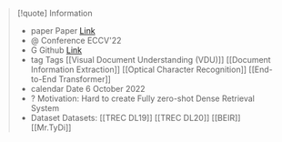 > [!quote] Information 
> * paper Paper [Link](https://arxiv.org/pdf/2111.15664)
> * @ Conference ECCV'22
> * G Github [Link](https://github.com/clovaai/donut)
> *  tag Tags 
> 	[[Visual Document Understanding (VDU)]]
> 	[[Document Information Extraction]]
> 	[[Optical Character Recognition]]
> 	[[End-to-End Transformer]]
> * calendar Date 6 October 2022
> * ? Motivation: 
> 	Hard to create Fully zero-shot Dense Retrieval System
> *  Dataset Datasets:
> 	[[TREC DL19]] 
> 	[[TREC DL20]]
> 	[[BEIR]]
> 	[[Mr.TyDi]]

